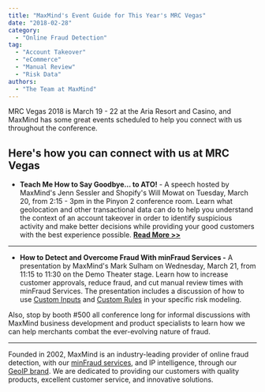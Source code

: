 ```yaml
---
title: "MaxMind's Event Guide for This Year's MRC Vegas"
date: "2018-02-28"
category:
  - "Online Fraud Detection"
tag:
  - "Account Takeover"
  - "eCommerce"
  - "Manual Review"
  - "Risk Data"
authors:
  - "The Team at MaxMind"
---
```


MRC Vegas 2018 is March 19 - 22 at the Aria Resort and Casino, and MaxMind has
some great events scheduled to help you connect with us throughout the
conference.

## Here's how you can connect with us at MRC Vegas

- **Teach Me How to Say Goodbye... to ATO!** - A speech hosted by MaxMind's Jenn
  Sessler and Shopify's Will Mowat on Tuesday, March 20, from 2:15 - 3pm in the
  Pinyon 2 conference room. Learn what geolocation and other transactional data
  can do to help you understand the context of an account takeover in order to
  identify suspicious activity and make better decisions while providing your
  good customers with the best experience possible.
  [**Read More >>**](/2018/01/24/maxmind-and-shopify-to-speak-about-account-takeover-at-mrc-vegas/#more-359)

---

- **How to Detect and Overcome Fraud With minFraud Services -** A presentation
  by MaxMind's Mark Sulham on Wednesday, March 21, from 11:15 to 11:30 on the
  Demo Theater stage. Learn how to increase customer approvals, reduce fraud,
  and cut manual review times with minFraud Services. The presentation includes
  a discussion of how to use
  [Custom Inputs](https://www.maxmind.com/en/minfraud-custom-inputs) and
  [Custom Rules](https://www.maxmind.com/en/minfraud-custom-rules) in your
  specific risk modeling.

Also, stop by booth #500 all conference long for informal discussions with
MaxMind business development and product specialists to learn how we can help
merchants combat the ever-evolving nature of fraud.

---

Founded in 2002, MaxMind is an industry-leading provider of online fraud
detection, with our
[minFraud services](https://www.maxmind.com/en/minfraud-services), and IP
intelligence, through our
[GeoIP brand](https://www.maxmind.com/en/geoip2-services-and-databases). We are
dedicated to providing our customers with quality products, excellent customer
service, and innovative solutions.
